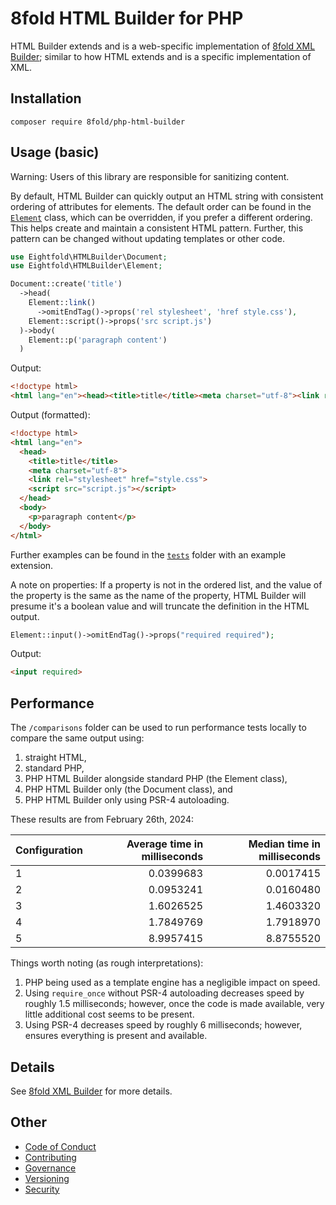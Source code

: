 # 8fold HTML Builder for PHP

HTML Builder extends and is a web-specific implementation of
[8fold XML Builder](https://github.com/8fold/php-xml-builder); similar to how
HTML extends and is a specific implementation of XML.

## Installation

`composer require 8fold/php-html-builder`

## Usage (basic)

Warning: Users of this library are responsible for sanitizing content.

By default, HTML Builder can quickly output an HTML string with consistent
ordering of attributes for elements. The default order can be found in the
[`Element`](https://github.com/8fold/php-html-builder/blob/main/src/Element.php)
class, which can be overridden, if you prefer a different ordering. This helps
create and maintain a consistent HTML pattern. Further, this pattern can be
changed without updating templates or other code.

```php
use Eightfold\HTMLBuilder\Document;
use Eightfold\HTMLBuilder\Element;

Document::create('title')
  ->head(
    Element::link()
      ->omitEndTag()->props('rel stylesheet', 'href style.css'),
    Element::script()->props('src script.js')
  )->body(
    Element::p('paragraph content')
  )
```

Output:

```html
<!doctype html>
<html lang="en"><head><title>title</title><meta charset="utf-8"><link rel="stylesheet" href="style.css"><script src="script.js"></script></head><body><p>paragraph content</p></body></html>
```

Output (formatted):

```html
<!doctype html>
<html lang="en">
  <head>
    <title>title</title>
    <meta charset="utf-8">
    <link rel="stylesheet" href="style.css">
    <script src="script.js"></script>
  </head>
  <body>
    <p>paragraph content</p>
  </body>
</html>
```

Further examples can be found in the
[`tests`](https://github.com/8fold/php-html-builder/tree/main/tests) folder with
an example extension.

A note on properties: If a property is not in the ordered list, and the value of
the property is the same as the name of the property, HTML Builder will presume
it's a boolean value and will truncate the definition in the HTML output.

```php
Element::input()->omitEndTag()->props("required required");
```

Output:

```html
<input required>
```

## Performance

The `/comparisons` folder can be used to run performance tests locally to compare the same output using:

1. straight HTML,
2. standard PHP,
3. PHP HTML Builder alongside standard PHP (the Element class),
4. PHP HTML Builder only (the Document class), and
5. PHP HTML Builder only using PSR-4 autoloading.

These results are from February 26th, 2024:

|Configuration |Average time in milliseconds |Median time in milliseconds |
|:---|---:|---:|
|1 |0.0399683 |0.0017415 |
|2 |0.0953241 |0.0160480 |
|3 |1.6026525 |1.4603320 |
|4 |1.7849769 |1.7918970 |
|5 |8.9957415 |8.8755520 |

Things worth noting (as rough interpretations):

1. PHP being used as a template engine has a negligible impact on speed.
2. Using `require_once` without PSR-4 autoloading decreases speed by roughly 1.5 milliseconds; however, once the code is made available, very little additional cost seems to be present.
3. Using PSR-4 decreases speed by roughly 6 milliseconds; however, ensures everything is present and available.

## Details

See [8fold XML Builder](https://github.com/8fold/php-xml-builder#readme) for more
details.

## Other

- [Code of Conduct](https://github.com/8fold/php-html-builder/blob/master/.github/CODE_OF_CONDUCT.md)
- [Contributing](https://github.com/8fold/php-html-builder/blob/master/.github/CONTRIBUTING.md)
- [Governance](https://github.com/8fold/php-html-builder/blob/master/.github/GOVERNANCE.md)
- [Versioning](https://github.com/8fold/php-html-builder/blob/master/.github/VERSIONING.md)
- [Security](https://github.com/8fold/php-html-builder/blob/master/.github/SECURITY.md)
